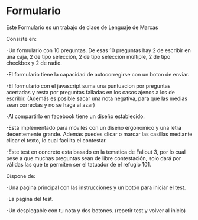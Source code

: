 # Formulario

Este Formulario es un trabajo de clase de Lenguaje de Marcas

Consiste en:

-Un formulario con 10 preguntas. De esas 10 preguntas hay 2 de escribir en una caja, 2 de tipo selección, 2 de tipo
selección múltiple, 2 de tipo checkbox y 2 de radio.

-El formulario tiene la capacidad de autocorregirse con un boton de enviar.

-El formulario con el javascript suma una puntuacion por preguntas acertadas y resta por preguntas falladas en los casos
ajenos a los de escribir. (Además es posible sacar una nota negativa, para que las medias sean correctas y no se haga al azar)

-Al compartirlo en facebook tiene un diseño establecido.

-Está implementado para móviles con un diseño ergonomico y una letra decentemente grande. Además puedes clicar o marcar
las casillas mediante clicar el texto, lo cual facilita el contestar.

-Este test en concreto esta basado en la tematica de Fallout 3, por lo cual pese a que muchas preguntas sean de libre
contestación, solo dará por válidas las que te permiten ser el tatuador de el refugio 101.

Dispone de:

-Una pagina principal con las instrucciones y un botón para iniciar el test.

-La pagina del test.

-Un desplegable con tu nota y dos botones. (repetir test y volver al inicio)

